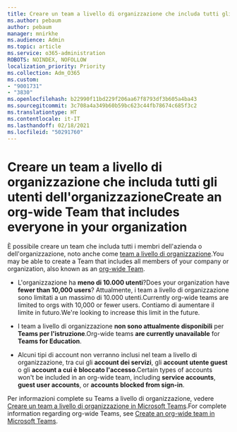 ```yaml
---
title: Creare un team a livello di organizzazione che includa tutti gli utenti dell'organizzazione
ms.author: pebaum
author: pebaum
manager: mnirkhe
ms.audience: Admin
ms.topic: article
ms.service: o365-administration
ROBOTS: NOINDEX, NOFOLLOW
localization_priority: Priority
ms.collection: Adm_O365
ms.custom:
- "9001731"
- "3830"
ms.openlocfilehash: b22990f11bd229f206aa67f8793df3b605a4ba43
ms.sourcegitcommit: 3c708a4a349b60b59bc623c44fb78674c685f3c2
ms.translationtype: HT
ms.contentlocale: it-IT
ms.lasthandoff: 02/18/2021
ms.locfileid: "50291760"
---
```

# <a name="create-an-org-wide-team-that-includes-everyone-in-your-organization"></a><span data-ttu-id="600e1-102">Creare un team a livello di organizzazione che includa tutti gli utenti dell'organizzazione</span><span class="sxs-lookup"><span data-stu-id="600e1-102">Create an org-wide Team that includes everyone in your organization</span></span>

<span data-ttu-id="600e1-103">È possibile creare un team che includa tutti i membri dell'azienda o dell'organizzazione, noto anche come [team a livello di organizzazione](https://docs.microsoft.com/microsoftteams/create-an-org-wide-team).</span><span class="sxs-lookup"><span data-stu-id="600e1-103">You may be able to create a Team that includes all members of your company or organization, also known as an [org-wide Team](https://docs.microsoft.com/microsoftteams/create-an-org-wide-team).</span></span>

- <span data-ttu-id="600e1-104">L'organizzazione ha **meno di 10.000 utenti**?</span><span class="sxs-lookup"><span data-stu-id="600e1-104">Does your organization have **fewer than 10,000 users**?</span></span> <span data-ttu-id="600e1-105">Attualmente, i team a livello di organizzazione sono limitati a un massimo di 10.000 utenti.</span><span class="sxs-lookup"><span data-stu-id="600e1-105">Currently org-wide teams are limited to orgs with 10,000 or fewer users.</span></span> <span data-ttu-id="600e1-106">Contiamo di aumentare il limite in futuro.</span><span class="sxs-lookup"><span data-stu-id="600e1-106">We're looking to increase this limit in the future.</span></span>

- <span data-ttu-id="600e1-107">I team a livello di organizzazione **non sono attualmente disponibili** per **Teams per l'istruzione**.</span><span class="sxs-lookup"><span data-stu-id="600e1-107">Org-wide teams **are currently unavailable** for **Teams for Education**.</span></span>

- <span data-ttu-id="600e1-108">Alcuni tipi di account non verranno inclusi nel team a livello di organizzazione, tra cui gli **account dei servizi**, gli **account utente guest** o gli **account a cui è bloccato l'accesso**.</span><span class="sxs-lookup"><span data-stu-id="600e1-108">Certain types of accounts won't be included in an org-wide team, including **service accounts**, **guest user accounts**, or **accounts blocked from sign-in**.</span></span>

<span data-ttu-id="600e1-109">Per informazioni complete su Teams a livello di organizzazione, vedere [Creare un team a livello di organizzazione in Microsoft Teams](https://docs.microsoft.com/microsoftteams/create-an-org-wide-team).</span><span class="sxs-lookup"><span data-stu-id="600e1-109">For complete information regarding org-wide Teams, see [Create an org-wide team in Microsoft Teams](https://docs.microsoft.com/microsoftteams/create-an-org-wide-team).</span></span> 
